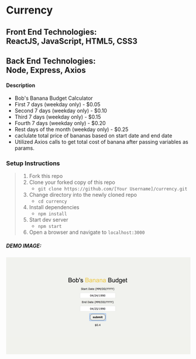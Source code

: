 # Currency

## Front End Technologies:</br>ReactJS, JavaScript, HTML5, CSS3
## Back End Technologies:</br>Node, Express, Axios

#### Description

- Bob's Banana Budget Calculator
- First 7 days (weekday only) - $0.05
- Second 7 days (weekday only) - $0.10
- Third 7 days (weekday only) - $0.15 
- Fourth 7 days (weekday only) - $0.20
- Rest days of the month (weekday only) - $0.25
- caclulate total price of bananas based on start date and end date
- Utilized Axios calls to get total cost of banana after passing variables as params.

### Setup Instructions

> 1. Fork this repo
> 2. Clone your forked copy of this repo
>    - `git clone https://github.com/[Your Username]/currency.git`
> 3. Change directory into the newly cloned repo
>    - `cd currency`
> 4. Install dependencies 
>    - `npm install`
> 5. Start dev server
>    - `npm start`
> 6. Open a browser and navigate to `localhost:3000`

##### DEMO IMAGE: 
![alt text](/banana.png "bananacost")
